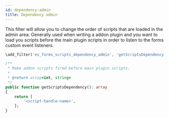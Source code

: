 ```yaml
---
id: dependency-admin
title: Dependency admin
---
```


This filter will allow you to change the order of scripts that are loaded in the admin area. Generally used when writing a addon plugin and you want to load you scripts before the main plugin scripts in order to listen to the forms custom event listeners.

```php
\add_filter('es_forms_scripts_dependency_admin', 'getScriptsDependency');

/**
 * Make addon scripts fired before main plugin scripts.
 *
 * @return array<int, string>
 */
public function getScriptsDependency(): array
{
	return [
		'<script-handle-name>',
	];
}
```
